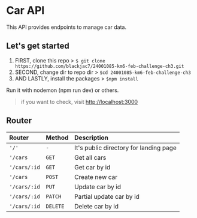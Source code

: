 # Car API

This API provides endpoints to manage car data.

## Let's get started

1. FIRST, clone this repo > `$ git clone https://github.com/blackjac7/24001085-km6-feb-challenge-ch3.git`
2. SECOND, change dir to repo dir > `$cd 24001085-km6-feb-challenge-ch3`
3. AND LASTLY, install the packages > `$npm install`

Run it with nodemon (npm run dev) or others.

> if you want to check, visit [http://localhost:3000](http://localhost:3000 "http://localhost:3000")

## Router

| Router       | Method   | Description                            |
| :----------- | :------- | :------------------------------------- |
| `'/'`        | `-`      | It's public directory for landing page |
| `'/cars`     | `GET`    | Get all cars                           |
| `'/cars/:id` | `GET`    | Get car by id                          |
| `'/cars`     | `POST`   | Create new car                         |
| `'/cars/:id` | `PUT`    | Update car by id                       |
| `'/cars/:id` | `PATCH`  | Partial update car by id               |
| `'/cars/:id` | `DELETE` | Delete car by id                       |
